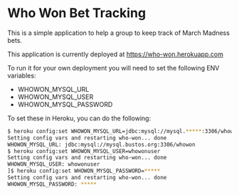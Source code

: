 Who Won Bet Tracking
==========================

This is a simple application to help a group to keep track of March Madness bets.

This application is currently deployed at https://who-won.herokuapp.com

To run it for your own deployment you will need to set the following ENV variables:
* WHOWON_MYSQL_URL
* WHOWON_MYSQL_USER
* WHOWON_MYSQL_PASSWORD

To set these in Heroku, you can do the following:

```bash
$ heroku config:set WHOWON_MYSQL_URL=jdbc:mysql://mysql.*****:3306/whowon
Setting config vars and restarting who-won... done
WHOWON_MYSQL_URL: jdbc:mysql://mysql.bustos.org:3306/whowon
$ heroku config:set WHOWON_MYSQL_USER=whowonuser
Setting config vars and restarting who-won... done
WHOWON_MYSQL_USER: whowonuser
]$ heroku config:set WHOWON_MYSQL_PASSWORD=*****
Setting config vars and restarting who-won... done
WHOWON_MYSQL_PASSWORD: *****
```
